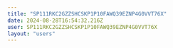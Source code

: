 ```yaml
---
title: "SP111RKC2GZZSHCSKP1P10FAWQ39EZNP4G0VVT76X"
date: 2024-08-28T16:54:32.216Z
user: SP111RKC2GZZSHCSKP1P10FAWQ39EZNP4G0VVT76X
layout: "users"
---
```

    
